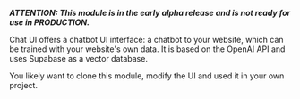 
___ATTENTION: This module is in the early alpha release and is not ready for use in PRODUCTION.___

Chat UI offers a chatbot UI interface: a chatbot to your website, which can be trained with your website's own data. It is based on the OpenAI API and uses Supabase as a vector database.

You likely want to clone this module, modify the UI and used it in your own project.
